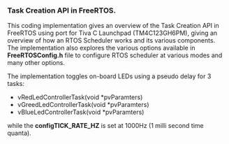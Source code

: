 ### Task Creation API in FreeRTOS.</br>
This coding implementation gives an overview of the Task Creation API in FreeRTOS using port for Tiva C Launchpad (TM4C123GH6PM), giving an overview of how an RTOS Scheduler works and its various components. The implementation also explores the various options available in **FreeRTOSConfig.h** file to configure RTOS scheduler at various modes and many other options.</br>

The implementation toggles on-board LEDs using a pseudo delay for 3 tasks: 
- vRedLedControllerTask(void *pvParamters)
- vGreedLedControllerTask(void *pvParamters)
- vBlueLedControllerTask(void *pvParamters)</br>

while the **configTICK_RATE_HZ** is set at 1000Hz (1 milli second time quanta).
